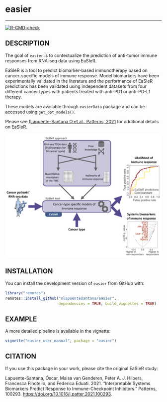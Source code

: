 # easier

---
 
<!-- badges: start -->
[![R-CMD-check](https://github.com/olapuentesantana/easier_devel/workflows/R-CMD-check/badge.svg)](https://github.com/olapuentesantana/easier_devel/actions)
<!-- badges: end -->

## DESCRIPTION

The goal of `easier` is to contextualize the prediction of anti-tumor immune responses from RNA-seq data using EaSIeR. 

EaSIeR is a tool to predict biomarker-based immunotherapy based on cancer-specific models of immune response. Model biomarkers have been experimentally validated in the literature and the performance of EaSIeR predictions has been validated using independent datasets from four different cancer types with patients treated with anti-PD1 or anti-PD-L1 therapy.

These models are available through `easierData` package and can be accessed using `get_opt_models()`.

Please see [(Lapuente-Santana O et al., Patterns, 2021](https://doi.org/10.1016/j.patter.2021.100293) for additional details on EaSIeR.

<img src="vignettes/easier_image.png" width="550" alt="EaSIeR approach">

## INSTALLATION

You can install the development version of `easier` from GitHub with:

``` r
library("remotes")
remotes::install_github("olapuentesantana/easier", 
                        dependencies = TRUE, build_vignettes = TRUE)
```
## EXAMPLE

A more detailed pipeline is available in the vignette:
``` r
vignette("easier_user_manual", package = "easier")
```
## CITATION

If you use this package in your work, please cite the original EaSIeR study:

Lapuente-Santana, Óscar, Maisa van Genderen, Peter A. J. Hilbers, Francesca Finotello, and Federica Eduati. 2021. “Interpretable Systems Biomarkers Predict Response to Immune-Checkpoint Inhibitors.” Patterns, 100293. https://doi.org/10.1016/j.patter.2021.100293.
